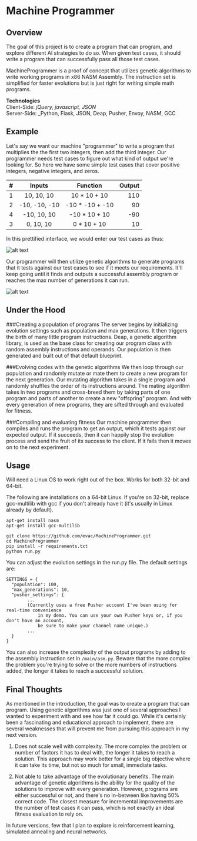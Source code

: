 Machine Programmer
=========================


Overview
---------
The goal of this project is to create a program that can program, and explore different AI strategies to do so. When given test cases, it should write a program that can successfully pass all those test cases.


MachineProgrammer is a proof of concept that utilizes genetic algorithms to write working programs in x86 NASM Assembly. The instruction set is simplified for faster evolutions but is just right for writing simple math programs.



**Technologies**  
Client-Side: _jQuery, javascript, JSON_  
Server-Side: _Python, Flask, JSON, Deap, Pusher, Envoy, NASM, GCC  



Example
--------------
Let's say we want our machine "programmer" to write a program that multiplies the the first two integers, then add the third integer. Our programmer needs test cases to figure out what kind of output we're looking for. So here we have some simple test cases that cover positive integers, negative integers, and zeros.

|      #      | Inputs        | Function      | Output       |
|-------------|:-------------:|:-------------:|-------------:|
|      1      | 10, 10, 10    | 10 * 10 + 10  | 110          |
|      2      | -10, -10, -10 |-10 * -10 + -10| 90           |
|      4      | -10, 10, 10   | -10 * 10 + 10 | -90          |
|      3      | 0, 10, 10     | 0 * 10 + 10   | 10           |



In this prettified interface, we would enter our test cases as thus:

![alt text](https://raw.github.com/evac/MachineProgrammer/master/screenshots/inputs.png "Inputs")



Our programmer will then utilize genetic algorithms to generate programs that it tests against our test cases to see if it meets our requirements. It'll keep going until it finds and outputs a successful assembly program or reaches the max number of generations it can run.

![alt text](https://raw.github.com/evac/MachineProgrammer/master/screenshots/output.png "Output")


Under the Hood
---------------

###Creating a population of programs
The server begins by initializing evolution settings such as population and max generations. It then triggers the birth of many little program instructions. Deap, a genetic algorithm library, is used as the base class for creating our program class with random assembly instructions and operands. Our population is then generated and built out of that default blueprint.

###Evolving codes with the genetic algorithms
We then loop through our population and randomly mutate or mate them to create a new program for the next generation. Our mutating algorithm takes in a single program and randomly shuffles the order of its instructions around. The mating algorithm takes in two programs and cross-breed them by taking parts of one program and parts of another to create a new "offspring" program. And with every generation of new programs, they are sifted through and evaluated for fitness. 

###Compiling and evaluating fitness
Our machine programmer then compiles and runs the program to get an output, which it tests against our expected output. If it succeeds, then it can happily stop the evolution process and send the fruit of its success to the client. If it fails then it moves on to the next experiment.


Usage
---------------
Will need a Linux OS to work right out of the box. Works for both 32-bit and 64-bit.


The following are installations on a 64-bit Linux. If you're on 32-bit, replace gcc-multilib with gcc if you don't already have it (it's usually in Linux already by default).
```
apt-get install nasm
apt-get install gcc-multilib
```

```
git clone https://github.com/evac/MachineProgrammer.git
cd MachineProgrammer
pip install -r requirements.txt
python run.py
```


You can adjust the evolution settings in the run.py file. The default settings are:  
```
SETTINGS = {
  "population": 100,
  "max_generations": 10,
  "pusher_settings": {
		...
		(Currently uses a free Pusher account I've been using for real-time convenience
			in my demo. You can use your own Pusher keys or, if you don't have an account,
			be sure to make your channel name unique.)
		...
  }
}
```

You can also increase the complexity of the output programs by adding to the assembly instruction set in `/main/asm.py`. Beware that the more complex the problem you're trying to solve or the more numbers of instructions added, the longer it takes to reach a successful solution.



Final Thoughts
---------------

As mentioned in the introduction, the goal was to create a program that can program. Using genetic algorithms was just one of several approaches I wanted to experiment with and see how far it could go. While it's certainly been a fascinating and educational approach to implement, there are several weaknesses that will prevent me from pursuing this approach in my next version.

1) Does not scale well with complexity. The more complex the problem or number of factors it has to deal with, the longer it takes to reach a solution. This approach may work better for a single big objective where it can take its time, but not so much for small, immediate tasks.

2) Not able to take advantage of the evolutionary benefits. The main advantage of genetic algorithms is the ability for the quality of the solutions to improve with every generation. However, programs are either successful or not, and there's no in-between like having 50% correct code. The closest measure for incremental improvements are the number of test cases it can pass, which is not exactly an ideal fitness evaluation to rely on.

In future versions, few that I plan to explore is reinforcement learning, simulated annealing and neural networks.
